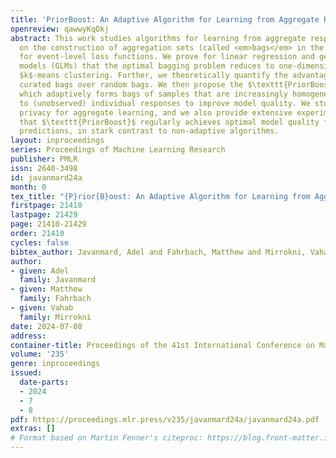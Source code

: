 ```yaml
---
title: 'PriorBoost: An Adaptive Algorithm for Learning from Aggregate Responses'
openreview: qawwyKqOkj
abstract: This work studies algorithms for learning from aggregate responses. We focus
  on the construction of aggregation sets (called <em>bags</em> in the literature)
  for event-level loss functions. We prove for linear regression and generalized linear
  models (GLMs) that the optimal bagging problem reduces to one-dimensional size-constrained
  $k$-means clustering. Further, we theoretically quantify the advantage of using
  curated bags over random bags. We then propose the $\texttt{PriorBoost}$ algorithm,
  which adaptively forms bags of samples that are increasingly homogeneous with respect
  to (unobserved) individual responses to improve model quality. We study label differential
  privacy for aggregate learning, and we also provide extensive experiments showing
  that $\texttt{PriorBoost}$ regularly achieves optimal model quality for event-level
  predictions, in stark contrast to non-adaptive algorithms.
layout: inproceedings
series: Proceedings of Machine Learning Research
publisher: PMLR
issn: 2640-3498
id: javanmard24a
month: 0
tex_title: "{P}rior{B}oost: An Adaptive Algorithm for Learning from Aggregate Responses"
firstpage: 21410
lastpage: 21429
page: 21410-21429
order: 21410
cycles: false
bibtex_author: Javanmard, Adel and Fahrbach, Matthew and Mirrokni, Vahab
author:
- given: Adel
  family: Javanmard
- given: Matthew
  family: Fahrbach
- given: Vahab
  family: Mirrokni
date: 2024-07-08
address:
container-title: Proceedings of the 41st International Conference on Machine Learning
volume: '235'
genre: inproceedings
issued:
  date-parts:
  - 2024
  - 7
  - 8
pdf: https://proceedings.mlr.press/v235/javanmard24a/javanmard24a.pdf
extras: []
# Format based on Martin Fenner's citeproc: https://blog.front-matter.io/posts/citeproc-yaml-for-bibliographies/
---
```

